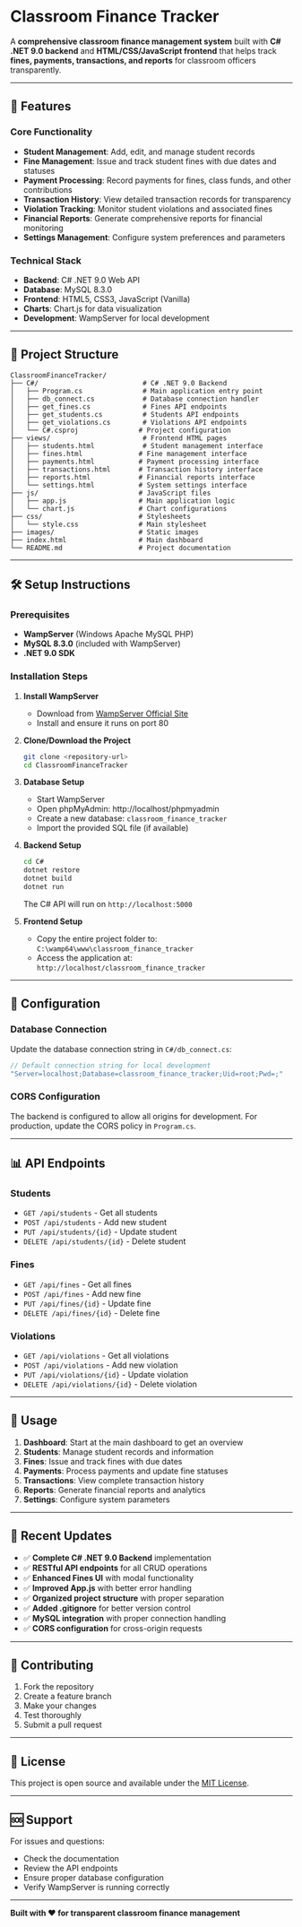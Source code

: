 # Classroom Finance Tracker

A **comprehensive classroom finance management system** built with **C# .NET 9.0 backend** and **HTML/CSS/JavaScript frontend** that helps track **fines, payments, transactions, and reports** for classroom officers transparently.

---

## 🚀 Features

### Core Functionality
- **Student Management**: Add, edit, and manage student records
- **Fine Management**: Issue and track student fines with due dates and statuses
- **Payment Processing**: Record payments for fines, class funds, and other contributions
- **Transaction History**: View detailed transaction records for transparency
- **Violation Tracking**: Monitor student violations and associated fines
- **Financial Reports**: Generate comprehensive reports for financial monitoring
- **Settings Management**: Configure system preferences and parameters

### Technical Stack
- **Backend**: C# .NET 9.0 Web API
- **Database**: MySQL 8.3.0
- **Frontend**: HTML5, CSS3, JavaScript (Vanilla)
- **Charts**: Chart.js for data visualization
- **Development**: WampServer for local development

---

## 📁 Project Structure

```
ClassroomFinanceTracker/
├── C#/                          # C# .NET 9.0 Backend
│   ├── Program.cs               # Main application entry point
│   ├── db_connect.cs            # Database connection handler
│   ├── get_fines.cs             # Fines API endpoints
│   ├── get_students.cs          # Students API endpoints
│   ├── get_violations.cs        # Violations API endpoints
│   └── C#.csproj               # Project configuration
├── views/                       # Frontend HTML pages
│   ├── students.html            # Student management interface
│   ├── fines.html              # Fine management interface
│   ├── payments.html           # Payment processing interface
│   ├── transactions.html       # Transaction history interface
│   ├── reports.html            # Financial reports interface
│   └── settings.html           # System settings interface
├── js/                         # JavaScript files
│   ├── app.js                  # Main application logic
│   └── chart.js                # Chart configurations
├── css/                        # Stylesheets
│   └── style.css               # Main stylesheet
├── images/                     # Static images
├── index.html                  # Main dashboard
└── README.md                   # Project documentation
```

---

## 🛠️ Setup Instructions

### Prerequisites
- **WampServer** (Windows Apache MySQL PHP)
- **MySQL 8.3.0** (included with WampServer)
- **.NET 9.0 SDK**

### Installation Steps

1. **Install WampServer**
   - Download from [WampServer Official Site](https://www.wampserver.com/en/)
   - Install and ensure it runs on port 80

2. **Clone/Download the Project**
   ```bash
   git clone <repository-url>
   cd ClassroomFinanceTracker
   ```

3. **Database Setup**
   - Start WampServer
   - Open phpMyAdmin: http://localhost/phpmyadmin
   - Create a new database: `classroom_finance_tracker`
   - Import the provided SQL file (if available)

4. **Backend Setup**
   ```bash
   cd C#
   dotnet restore
   dotnet build
   dotnet run
   ```
   The C# API will run on `http://localhost:5000`

5. **Frontend Setup**
   - Copy the entire project folder to: `C:\wamp64\www\classroom_finance_tracker`
   - Access the application at: `http://localhost/classroom_finance_tracker`

---

## 🔧 Configuration

### Database Connection
Update the database connection string in `C#/db_connect.cs`:
```csharp
// Default connection string for local development
"Server=localhost;Database=classroom_finance_tracker;Uid=root;Pwd=;"
```

### CORS Configuration
The backend is configured to allow all origins for development. For production, update the CORS policy in `Program.cs`.

---

## 📊 API Endpoints

### Students
- `GET /api/students` - Get all students
- `POST /api/students` - Add new student
- `PUT /api/students/{id}` - Update student
- `DELETE /api/students/{id}` - Delete student

### Fines
- `GET /api/fines` - Get all fines
- `POST /api/fines` - Add new fine
- `PUT /api/fines/{id}` - Update fine
- `DELETE /api/fines/{id}` - Delete fine

### Violations
- `GET /api/violations` - Get all violations
- `POST /api/violations` - Add new violation
- `PUT /api/violations/{id}` - Update violation
- `DELETE /api/violations/{id}` - Delete violation

---

## 🎯 Usage

1. **Dashboard**: Start at the main dashboard to get an overview
2. **Students**: Manage student records and information
3. **Fines**: Issue and track fines with due dates
4. **Payments**: Process payments and update fine statuses
5. **Transactions**: View complete transaction history
6. **Reports**: Generate financial reports and analytics
7. **Settings**: Configure system parameters

---

## 🔄 Recent Updates

- ✅ **Complete C# .NET 9.0 Backend** implementation
- ✅ **RESTful API endpoints** for all CRUD operations
- ✅ **Enhanced Fines UI** with modal functionality
- ✅ **Improved App.js** with better error handling
- ✅ **Organized project structure** with proper separation
- ✅ **Added .gitignore** for better version control
- ✅ **MySQL integration** with proper connection handling
- ✅ **CORS configuration** for cross-origin requests

---

## 🤝 Contributing

1. Fork the repository
2. Create a feature branch
3. Make your changes
4. Test thoroughly
5. Submit a pull request

---

## 📝 License

This project is open source and available under the [MIT License](LICENSE).

---

## 🆘 Support

For issues and questions:
- Check the documentation
- Review the API endpoints
- Ensure proper database configuration
- Verify WampServer is running correctly

---

**Built with ❤️ for transparent classroom finance management**




